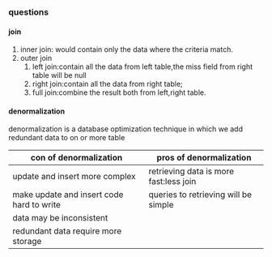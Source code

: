 ### questions

#### join
1. inner join: would contain only the data where the criteria match.
2. outer join
    1. left join:contain all the data from left table,the miss field from right table will be null
    2. right join:contain all the data from right table;
    3. full join:combine the result both from left,right table.
#### denormalization
denormalization is a database optimization technique in which we add redundant data to on or more table

|con of denormalization| pros of denormalization| 
|----|---|
|update and insert more complex|retrieving data is more fast:less join|
|make update and insert code hard to write|queries to retrieving will be simple|
|data may be inconsistent ||
|redundant data require more storage||
